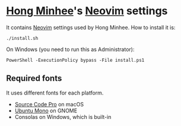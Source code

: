 [Hong Minhee][]'s [Neovim][] settings
=====================================

It contains [Neovim] settings used by Hong Minhee. How to install it is:

    ./install.sh

On Windows (you need to run this as Administrator):

    PowerShell -ExecutionPolicy bypass -File install.ps1

[Hong Minhee]: https://hongminhee.org/
[Neovim]: http://neovim.io/


Required fonts
--------------

It uses different fonts for each platform.

- [Source Code Pro][] on macOS
- [Ubuntu Mono][] on GNOME
- Consolas on Windows, which is built-in

[Source Code Pro]: http://adobe-fonts.github.io/source-code-pro/
[Ubuntu Mono]: http://font.ubuntu.com/
